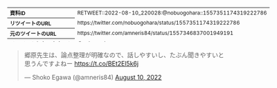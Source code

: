 <table style="font-size: 9pt; width: 610px; margin-bottom: 20px; height: 80px;">
<tbody>
    <tr>
        <th align=left>資料ID</th>
        <td align=left>RETWEET::2022-08-10_220028:@nobuogohara::1557351174319222786</td>
    </tr>
    <tr>
        <th align=left>リツイートのURL</th>
        <td align=left>https://twitter.com/nobuogohara/status/1557351174319222786</td>
    </tr>
    <tr>
        <th align=left>元のツイートのURL</th>
        <td align=left>https://twitter.com/amneris84/status/1557346837001949191</td>
    </tr>
    <tr>
        <th align=left>リツイートしたアカウント</th>
        <td align=left>@nobuogohara</td>
    </tr>
    <tr>
        <th align=left>元のツイートのアカウント</th>
        <td align=left>@amneris84</td>
    </tr>
    <tr>
        <th align=left>リツイートしたユーザ名</th>
        <td align=left>郷原信郎【長いものには巻かれない・権力と戦う弁護士】</td>
    </tr>
    <tr>
        <th align=left>元のツイートのユーザ名</th>
        <td align=left>Shoko Egawa</td>
    </tr>
    <tr>
        <th align=left>ツイートの記録日時</th>
        <td align=left>created_at 2022-08-26_0402</td>
    </tr>
</tbody>
</table>
<blockquote class="twitter-tweet" data-width="450"  data-lang="ja"><p lang="ja" dir="ltr">郷原先生は、論点整理が明確なので、話しやすいし、たぶん聞きやすいと思うんですよねー <a href="https://t.co/BEt2El5k6j">https://t.co/BEt2El5k6j</a></p>&mdash; Shoko Egawa (@amneris84) <a href="https://twitter.com/amneris84/status/1557346837001949191?ref_src=twsrc%5Etfw">August 10, 2022</a></blockquote>
<script async src="https://platform.twitter.com/widgets.js" charset="utf-8"></script>


